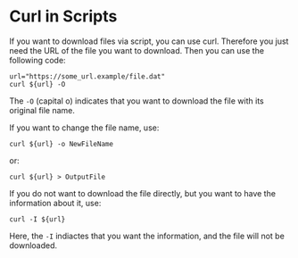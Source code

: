 # Curl in Scripts #
If you want to download files via script, you can use curl. Therefore you just need the URL of the file you want to download. Then you can use the following code:

```
url="https://some_url.example/file.dat"
curl ${url} -O
```

The `-O` (capital o) indicates that you want to download the file with its original file name.

If you want to change the file name, use:

```
curl ${url} -o NewFileName
```

or:

```
curl ${url} > OutputFile
```

If you do not want to download the file directly, but you want to have the information about it, use:

```
curl -I ${url}
```

Here, the `-I` indiactes that you want the information, and the file will not be downloaded.

